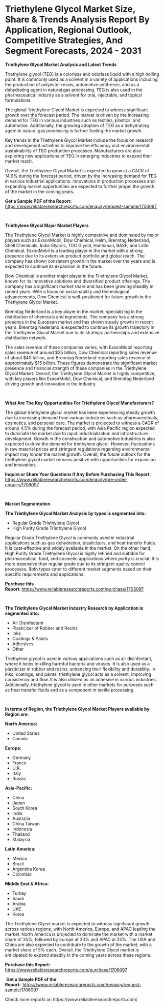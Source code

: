 <p><h1>Triethylene Glycol Market Size, Share & Trends Analysis Report By Application, Regional Outlook, Competitive Strategies, And Segment Forecasts, 2024 - 2031</h1></p><p><strong>Triethylene Glycol Market Analysis and Latest Trends</strong></p>
<p><p>Triethylene glycol (TEG) is a colorless and odorless liquid with a high boiling point. It is commonly used as a solvent in a variety of applications including the production of polyester resins, automotive antifreeze, and as a dehydrating agent in natural gas processing. TEG is also used in the pharmaceutical industry as a solvent for oral, injectable, and topical formulations.</p><p>The global Triethylene Glycol Market is expected to witness significant growth over the forecast period. The market is driven by the increasing demand for TEG in various industries such as textiles, plastics, and automotive. Additionally, the growing adoption of TEG as a dehydrating agent in natural gas processing is further fueling the market growth.</p><p>Key trends in the Triethylene Glycol Market include the focus on research and development activities to improve the efficiency and environmental sustainability of TEG production processes. Manufacturers are also exploring new applications of TEG in emerging industries to expand their market reach.</p><p>Overall, the Triethylene Glycol Market is expected to grow at a CAGR of 14.9% during the forecast period, driven by the increasing demand for TEG in various industrial applications. Innovations in production processes and expanding market opportunities are expected to further propel the growth of the market in the coming years.</p></p>
<p><strong>Get a Sample PDF of the Report:&nbsp;</strong> <a href="https://www.reliableresearchreports.com/enquiry/request-sample/1706097">https://www.reliableresearchreports.com/enquiry/request-sample/1706097</a></p>
<p>&nbsp;</p>
<p><strong>Triethylene Glycol Major Market Players</strong></p>
<p><p>The Triethylene Glycol Market is highly competitive and dominated by major players such as ExxonMobil, Dow Chemical, Helm, Brenntag Nederland, Shell Chemicals, India Glycols, TOC Glycol, Huntsman, BASF, and Lotte Chemical. ExxonMobil is a leading player in the market with a strong presence due to its extensive product portfolio and global reach. The company has shown consistent growth in the market over the years and is expected to continue its expansion in the future.</p><p>Dow Chemical is another major player in the Triethylene Glycol Market, known for its innovative solutions and diversified product offerings. The company has a significant market share and has been growing steadily in recent years. With a focus on sustainability and technological advancements, Dow Chemical is well-positioned for future growth in the Triethylene Glycol Market.</p><p>Brenntag Nederland is a key player in the market, specializing in the distribution of chemicals and ingredients. The company has a strong presence in the European market and has shown steady growth in recent years. Brenntag Nederland is expected to continue its growth trajectory in the Triethylene Glycol Market due to its strategic partnerships and extensive distribution network.</p><p>The sales revenue of these companies varies, with ExxonMobil reporting sales revenue of around $25 billion, Dow Chemical reporting sales revenue of about $40 billion, and Brenntag Nederland reporting sales revenue of approximately $15 billion. These figures demonstrate the significant market presence and financial strength of these companies in the Triethylene Glycol Market. Overall, the Triethylene Glycol Market is highly competitive, with key players like ExxonMobil, Dow Chemical, and Brenntag Nederland driving growth and innovation in the industry.</p></p>
<p>&nbsp;</p>
<p><strong>What Are The Key Opportunities For Triethylene Glycol Manufacturers?</strong></p>
<p><p>The global triethylene glycol market has been experiencing steady growth due to increasing demand from various industries such as pharmaceuticals, cosmetics, and personal care. The market is projected to witness a CAGR of around 4.5% during the forecast period, with Asia Pacific region expected to dominate the market due to rapid industrialization and infrastructure development. Growth in the construction and automotive industries is also expected to drive the demand for triethylene glycol. However, fluctuations in raw material prices and stringent regulations regarding environmental impact may hinder the market growth. Overall, the future outlook for the triethylene glycol market remains positive with opportunities for expansion and innovation.</p></p>
<p><strong>Inquire or Share Your Questions If Any Before Purchasing This Report:</strong> <a href="https://www.reliableresearchreports.com/enquiry/pre-order-enquiry/1706097">https://www.reliableresearchreports.com/enquiry/pre-order-enquiry/1706097</a></p>
<p>&nbsp;</p>
<p><strong>Market Segmentation</strong></p>
<p><strong>The Triethylene Glycol Market Analysis by types is segmented into:</strong></p>
<p><ul><li>Regular Grade Triethylene Glycol</li><li>High Purity Grade Triethylene Glycol</li></ul></p>
<p><p>Regular Grade Triethylene Glycol is commonly used in industrial applications such as gas dehydration, plasticizers, and heat transfer fluids. It is cost-effective and widely available in the market. On the other hand, High Purity Grade Triethylene Glycol is highly refined and suitable for pharmaceutical, food, and cosmetic applications where purity is crucial. It is more expensive than regular grade due to its stringent quality control processes. Both types cater to different market segments based on their specific requirements and applications.</p></p>
<p><strong>Purchase this Report:&nbsp;</strong><a href="https://www.reliableresearchreports.com/purchase/1706097">https://www.reliableresearchreports.com/purchase/1706097</a></p>
<p>&nbsp;</p>
<p><strong>The Triethylene Glycol Market Industry Research by Application is segmented into:</strong></p>
<p><ul><li>Air Disinfectant</li><li>Plasticizer of Rubber and Resins</li><li>Inks</li><li>Coatings & Paints</li><li>Adhesives</li><li>Other</li></ul></p>
<p><p>Triethylene glycol is used in various applications such as air disinfectant, where it helps in killing harmful bacteria and viruses. It is also used as a plasticizer in rubber and resins, enhancing their flexibility and durability. In inks, coatings, and paints, triethylene glycol acts as a solvent, improving consistency and flow. It is also utilized as an adhesive in various industries. Additionally, triethylene glycol is used in other markets for purposes such as heat transfer fluids and as a component in textile processing.</p></p>
<p>&nbsp;</p>
<p><strong>In terms of Region, the Triethylene Glycol Market Players available by Region are:</strong></p>
<p>
    <p> <strong> North America: </strong>
        <ul>
            <li>United States</li>
            <li>Canada</li>
        </ul>
        </p> 
    <p> <strong> Europe: </strong>
        <ul>
            <li>Germany</li>
            <li>France</li>
            <li>U.K.</li>
            <li>Italy</li>
            <li>Russia</li>
        </ul>
        </p> 
    <p> <strong> Asia-Pacific: </strong>
        <ul>
            <li>China</li>
            <li>Japan</li>
            <li>South Korea</li>
            <li>India</li>
            <li>Australia</li>
            <li>China Taiwan</li>
            <li>Indonesia</li>
            <li>Thailand</li>
            <li>Malaysia</li>
        </ul>
        </p> 
    <p> <strong> Latin America: </strong>
        <ul>
            <li>Mexico</li>
            <li>Brazil</li>
            <li>Argentina Korea</li>
            <li>Colombia</li>
        </ul>
        </p> 
    <p> <strong> Middle East & Africa: </strong>
        <ul>
            <li>Turkey</li>
            <li>Saudi</li>
            <li>Arabia</li>
            <li>UAE</li>
            <li>Korea</li>
        </ul>
    </p>
    </p>
<p><p>The Triethylene Glycol market is expected to witness significant growth across various regions, with North America, Europe, and APAC leading the market. North America is projected to dominate the market with a market share of 35%, followed by Europe at 30% and APAC at 25%. The USA and China are also expected to contribute to the growth of the market, with a market share of 5% each. Overall, the Triethylene Glycol market is anticipated to expand steadily in the coming years across these regions.</p></p>
<p><strong>Purchase this Report: </strong><a href="https://www.reliableresearchreports.com/purchase/1706097">https://www.reliableresearchreports.com/purchase/1706097</a></p>
<p>&nbsp;<strong>Get a Sample PDF of the Report:&nbsp;&nbsp;</strong><a href="https://www.reliableresearchreports.com/enquiry/request-sample/1706097">https://www.reliableresearchreports.com/enquiry/request-sample/1706097</a></p>
<p><strong></strong></p>
<p>Check more reports on https://www.reliableresearchreports.com/</p>